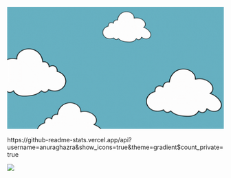 
<img
  src="https://raw.githubusercontent.com/VishSinh/VishSinh/VishSinh-patch-1/intro.gif"
  />


<p>https://github-readme-stats.vercel.app/api?username=anuraghazra&show_icons=true&theme=gradient$count_private=true</p>

<p><img src="https://github-readme-stats.vercel.app/api/top-langs/?username=VishSinh&layout=donut&theme=onedark"/></p>



